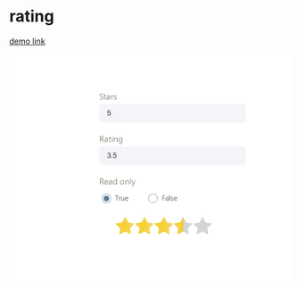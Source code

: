 # rating

[demo link](https://atulfind.github.io/rating/)

<p><img src="https://raw.githubusercontent.com/atulfind/rating/main/public/demo.gif" alt="demo.gif" /></p>

